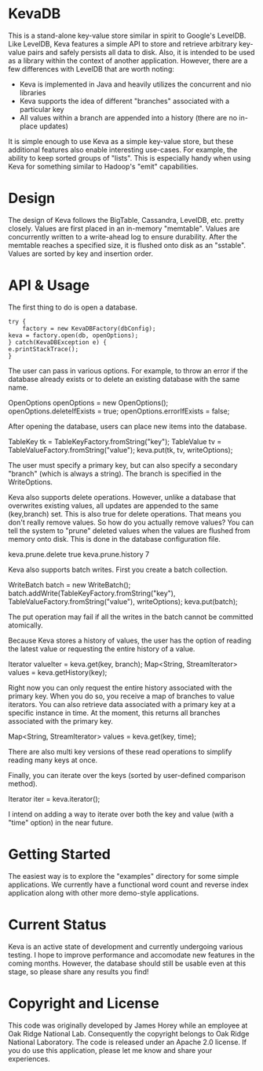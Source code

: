 # KevaDB
This is a stand-alone key-value store similar in spirit to Google's LevelDB. Like LevelDB, Keva
features a simple API to store and retrieve arbitrary key-value pairs and safely persists all
data to disk. Also, it is intended to be used as a library within the context of another application. 
However, there are a few differences with LevelDB that are worth noting:

* Keva is implemented in Java and heavily utilizes the concurrent and nio libraries
* Keva supports the idea of different "branches" associated with a particular key
* All values within a branch are appended into a history (there are no in-place updates)

It is simple enough to use Keva as a simple key-value store, but these additional features also
enable interesting use-cases. For example, the ability to keep sorted groups of "lists". This is
especially handy when using Keva for something similar to Hadoop's "emit" capabilities. 

# Design 
The design of Keva follows the BigTable, Cassandra, LevelDB, etc. pretty closely. Values are first
placed in an in-memory "memtable". Values are concurrently written to a write-ahead log to ensure
durability. After the memtable reaches a specified size, it is flushed onto disk as an "sstable". 
Values are sorted by key and insertion order. 

# API & Usage
The first thing to do is open a database. 

    try {
    	factory = new KevaDBFactory(dbConfig);
	keva = factory.open(db, openOptions);
    } catch(KevaDBException e) {
	e.printStackTrace();
    }

The user can pass in various options. For example, to throw an error if the database already exists or
to delete an existing database with the same name.

   OpenOptions openOptions = new OpenOptions();
   openOptions.deleteIfExists = true;
   openOptions.errorIfExists = false;

After opening the database, users can place new items into the database. 

   TableKey tk = TableKeyFactory.fromString("key");
   TableValue tv = TableValueFactory.fromString("value");
   keva.put(tk, tv, writeOptions);

The user must specify a primary key, but can also specify a secondary "branch" (which is always a string). 
The branch is specified in the WriteOptions. 

Keva also supports delete operations. However, unlike a database that overwrites existing values, all updates
are appended to the same (key,branch) set. This is also true for delete operations. That means you don't
really remove values. So how do you actually remove values? You can tell the system to "prune" deleted values
when the values are flushed from memory onto disk. This is done in the database configuration file. 

  <property>
     <name>keva.prune.delete</name>
     <value>true</value>
  </property>

  <property>
     <name>keva.prune.history</name>
     <value>7</value>
  </property>

Keva also supports batch writes. First you create a batch collection.

  WriteBatch batch = new WriteBatch();
  batch.addWrite(TableKeyFactory.fromString("key"),
		 TableValueFactory.fromString("value"),
		 writeOptions);
  keva.put(batch);

The put operation may fail if all the writes in the batch cannot be committed atomically.  

Because Keva stores a history of values, the user has the option of reading the latest value or
requesting the entire history of a value.

  Iterator<TableValue> valueIter = keva.get(key, branch);
  Map<String, StreamIterator<TableValue>> values = keva.getHistory(key);

Right now you can only request the entire history associated with the primary key. When you do so,
you receive a map of branches to value iterators. You can also retrieve data associated with a primary
key at a specific instance in time. At the moment, this returns all branches associated with the
primary key. 

  Map<String, StreamIterator<TableValue>> values = keva.get(key, time);

There are also multi key versions of these read operations to simplify reading many keys at once. 

Finally, you can iterate over the keys (sorted by user-defined comparison method). 

  Iterator<TableKey> iter = keva.iterator();

I intend on adding a way to iterate over both the key and value (with a "time" option) in the near future. 

# Getting Started
The easiest way is to explore the "examples" directory for some simple applications. We currently have a
functional word count and reverse index application along with other more demo-style applications. 

# Current Status
Keva is an active state of development and currently undergoing various testing. I hope to improve performance
and accomodate new features in the coming months. However, the database should still be usable even at this stage,
so please share any results you find!

# Copyright and License
This code was originally developed by James Horey while an employee at Oak Ridge National Lab. Consequently
the copyright belongs to Oak Ridge National Laboratory. The code is released under an 
Apache 2.0 license. If you do use this application, please let me know and share your experiences. 